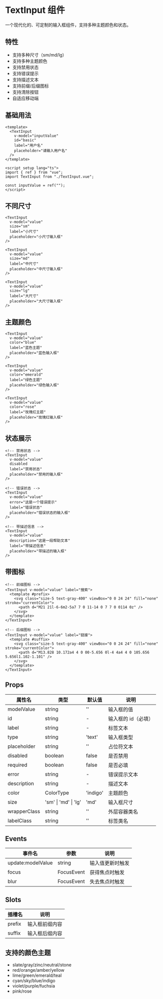 # TextInput 组件

一个现代化的、可定制的输入框组件，支持多种主题颜色和状态。

## 特性

- 支持多种尺寸（sm/md/lg）
- 支持多种主题颜色
- 支持禁用状态
- 支持错误提示
- 支持描述文本
- 支持前缀/后缀图标
- 支持清除按钮
- 自适应移动端

## 基础用法

```vue
<template>
  <TextInput
    v-model="inputValue"
    id="basic"
    label="用户名"
    placeholder="请输入用户名"
  />
</template>

<script setup lang="ts">
import { ref } from "vue";
import TextInput from "./TextInput.vue";

const inputValue = ref("");
</script>
```

## 不同尺寸

```vue
<TextInput
  v-model="value"
  size="sm"
  label="小尺寸"
  placeholder="小尺寸输入框"
/>

<TextInput
  v-model="value"
  size="md"
  label="中尺寸"
  placeholder="中尺寸输入框"
/>

<TextInput
  v-model="value"
  size="lg"
  label="大尺寸"
  placeholder="大尺寸输入框"
/>
```

## 主题颜色

```vue
<TextInput
  v-model="value"
  color="blue"
  label="蓝色主题"
  placeholder="蓝色输入框"
/>

<TextInput
  v-model="value"
  color="emerald"
  label="绿色主题"
  placeholder="绿色输入框"
/>

<TextInput
  v-model="value"
  color="rose"
  label="玫瑰红主题"
  placeholder="玫瑰红输入框"
/>
```

## 状态展示

```vue
<!-- 禁用状态 -->
<TextInput
  v-model="value"
  disabled
  label="禁用状态"
  placeholder="禁用的输入框"
/>

<!-- 错误状态 -->
<TextInput
  v-model="value"
  error="这是一个错误提示"
  label="错误状态"
  placeholder="错误状态的输入框"
/>

<!-- 带描述信息 -->
<TextInput
  v-model="value"
  description="这是一段帮助文本"
  label="带描述信息"
  placeholder="带描述的输入框"
/>
```

## 带图标

```vue
<!-- 前缀图标 -->
<TextInput v-model="value" label="搜索">
  <template #prefix>
    <svg class="size-5 text-gray-400" viewBox="0 0 24 24" fill="none" stroke="currentColor">
      <path d="M21 21l-6-6m2-5a7 7 0 11-14 0 7 7 0 0114 0z" />
    </svg>
  </template>
</TextInput>

<!-- 后缀图标 -->
<TextInput v-model="value" label="链接">
  <template #suffix>
    <svg class="size-5 text-gray-400" viewBox="0 0 24 24" fill="none" stroke="currentColor">
      <path d="M13.828 10.172a4 4 0 00-5.656 0l-4 4a4 4 0 105.656 5.656l1.102-1.101" />
    </svg>
  </template>
</TextInput>
```

## Props

| 属性名       | 类型                 | 默认值   | 说明                |
| ------------ | -------------------- | -------- | ------------------- |
| modelValue   | string               | ''       | 输入框的值          |
| id           | string               | -        | 输入框的 id（必填） |
| label        | string               | -        | 标签文本            |
| type         | string               | 'text'   | 输入框类型          |
| placeholder  | string               | ''       | 占位符文本          |
| disabled     | boolean              | false    | 是否禁用            |
| required     | boolean              | false    | 是否必填            |
| error        | string               | -        | 错误提示文本        |
| description  | string               | -        | 描述文本            |
| color        | ColorType            | 'indigo' | 主题颜色            |
| size         | 'sm' \| 'md' \| 'lg' | 'md'     | 输入框尺寸          |
| wrapperClass | string               | ''       | 外层容器类名        |
| labelClass   | string               | ''       | 标签类名            |

## Events

| 事件名            | 参数       | 说明             |
| ----------------- | ---------- | ---------------- |
| update:modelValue | string     | 输入值更新时触发 |
| focus             | FocusEvent | 获得焦点时触发   |
| blur              | FocusEvent | 失去焦点时触发   |

## Slots

| 插槽名 | 说明           |
| ------ | -------------- |
| prefix | 输入框前缀内容 |
| suffix | 输入框后缀内容 |

## 支持的颜色主题

- slate/gray/zinc/neutral/stone
- red/orange/amber/yellow
- lime/green/emerald/teal
- cyan/sky/blue/indigo
- violet/purple/fuchsia
- pink/rose
